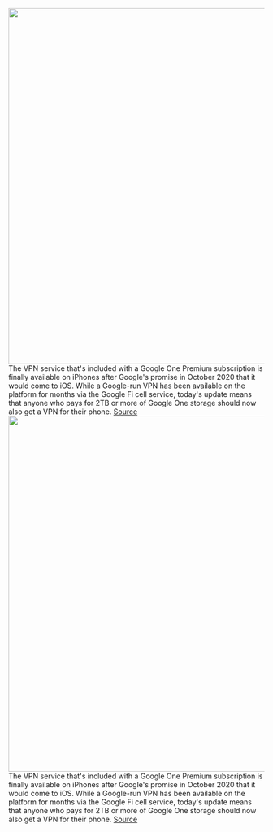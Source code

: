 <img src='https://cdn.vox-cdn.com/thumbor/-4-kUkLPTCXkvGu_uwT4CV_F5YY=/0x0:1718x1270/1200x800/filters:focal(722x498:996x772)/cdn.vox-cdn.com/uploads/chorus_image/image/70458594/Screen_Shot_2022_02_01_at_09.11.40.0.png' width='700px' /><br/>
The VPN service that's included with a Google One Premium subscription is finally available on iPhones after Google's promise in October 2020 that it would come to iOS. While a Google-run VPN has been available on the platform for months via the Google Fi cell service, today's update means that anyone who pays for 2TB or more of Google One storage should now also get a VPN for their phone.
<a href='https://www.theverge.com/2022/2/1/22912595/google-one-vpn-ios-iphone-new-features-safe-disconnect'> Source <a/><img src='https://cdn.vox-cdn.com/thumbor/-4-kUkLPTCXkvGu_uwT4CV_F5YY=/0x0:1718x1270/1200x800/filters:focal(722x498:996x772)/cdn.vox-cdn.com/uploads/chorus_image/image/70458594/Screen_Shot_2022_02_01_at_09.11.40.0.png' width='700px' /><br/>
The VPN service that's included with a Google One Premium subscription is finally available on iPhones after Google's promise in October 2020 that it would come to iOS. While a Google-run VPN has been available on the platform for months via the Google Fi cell service, today's update means that anyone who pays for 2TB or more of Google One storage should now also get a VPN for their phone.
<a href='https://www.theverge.com/2022/2/1/22912595/google-one-vpn-ios-iphone-new-features-safe-disconnect'> Source <a/>